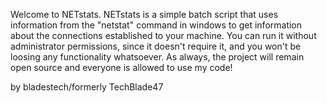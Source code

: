 Welcome to NETstats.
NETstats is a simple batch script that uses information from the "netstat" command in windows to get information about the connections established to your machine.
You can run it without administrator permissions, since it doesn't require it, and you won't be loosing any functionality whatsoever.
As always, the project will remain open source and everyone is allowed to use my code!

by bladestech/formerly TechBlade47
